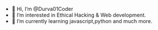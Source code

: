- 👋 Hi, I’m @Durva01Coder
- 👀 I’m interested in Ethical Hacking & Web development.
- 🌱 I’m currently learning javascript,python and much more.

<!---
Durva01Coder/Durva01Coder is a ✨ special ✨ repository because its `README.md` (this file) appears on your GitHub profile.
You can click the Preview link to take a look at your changes.
--->
